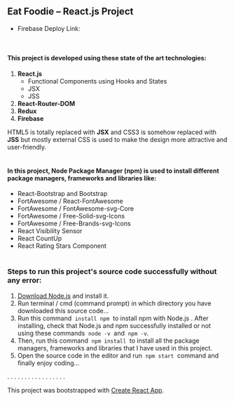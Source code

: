 ## Eat Foodie – React.js Project

- Firebase Deploy Link: </br>


</br>

#### This project is developed using these state of the art technologies: </br>
1. **React.js** </br>
    - Functional Components using Hooks and States
    - JSX
    - JSS
3. **React-Router-DOM** </br>
4. **Redux** </br>
5. **Firebase** </br>

HTML5 is totally replaced with **JSX** and CSS3 is somehow replaced with **JSS** but mostly external CSS is used to make the design more attractive and user-friendly.
</br></br>
#### In this project, Node Package Manager (**npm**) is used to install different package managers, frameworks and libraries like:
- React-Bootstrap and Bootstrap
- FortAwesome / React-FontAwesome
- FortAwesome / FontAwesome-svg-Core
- FortAwesome / Free-Solid-svg-Icons
- FortAwesome / Free-Brands-svg-Icons
- React Visibility Sensor
- React CountUp
- React Rating Stars Component
</br></br>
### Steps to run this project's source code successfully without any error:
1. [Download Node.js](https://nodejs.org/en/download) and install it.
2. Run terminal / cmd (command prompt) in which directory you have downloaded this source code...
3. Run this command &nbsp;`install npm`&nbsp; to install npm with Node.js . After installing, check that Node.js and npm successfully installed or not using these commands &nbsp;`node -v`&nbsp; and &nbsp;`npm -v`.
4. Then, run this command &nbsp;`npm install`&nbsp; to install all the package managers, frameworks and libraries that I have used in this project.
5. Open the source code in the editor and run &nbsp;`npm start`&nbsp; command and finally enjoy coding...

. . . . . . . . . . . . . . . . .

This project was bootstrapped with [Create React App](https://github.com/facebook/create-react-app).